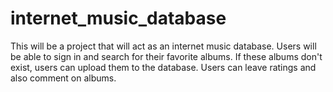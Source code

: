 # internet_music_database
This will be a project that will act as an internet music database. Users will be able to sign in and search for their favorite albums. If these albums don't exist, users can upload them to the database. Users can leave ratings and also comment on albums.
